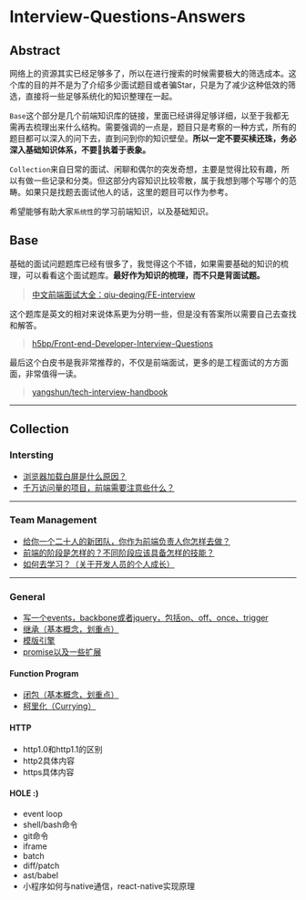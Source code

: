 # Interview-Questions-Answers

## Abstract
网络上的资源其实已经足够多了，所以在进行搜索的时候需要极大的筛选成本。这个库的目的并不是为了介绍多少面试题目或者骗Star，只是为了减少这种低效的筛选，直接将一些足够系统化的知识整理在一起。  

`Base`这个部分是几个前端知识库的链接，里面已经讲得足够详细，以至于我都无需再去梳理出来什么结构。需要强调的一点是，题目只是考察的一种方式，所有的题目都可以深入的问下去，直到问到你的知识壁垒。**所以一定不要买椟还珠，务必深入基础知识体系，不要执着于表象。**

`Collection`来自日常的面试、闲聊和偶尔的突发奇想，主要是觉得比较有趣，所以有做一些记录和分类。但这部分内容知识比较零散，属于我想到哪个写哪个的范畴。如果只是找题去面试他人的话，这里的题目可以作为参考。   

希望能够有助大家`系统性`的学习前端知识，以及基础知识。

## Base

基础的面试问题题库已经有很多了，我觉得这个不错，如果需要基础的知识的梳理，可以看看这个面试题库。**最好作为知识的梳理，而不只是背面试题。**
>[中文前端面试大全：qiu-deqing/FE-interview](https://github.com/qiu-deqing/FE-interview)  

这个题库是英文的相对来说体系更为分明一些，但是没有答案所以需要自己去查找和解答。
>[h5bp/Front-end-Developer-Interview-Questions](https://github.com/h5bp/Front-end-Developer-Interview-Questions)

最后这个白皮书是我非常推荐的，不仅是前端面试，更多的是工程面试的方方面面，非常值得一读。
>[yangshun/tech-interview-handbook](https://github.com/yangshun/tech-interview-handbook)

---
## Collection

### Intersting

- [浏览器加载白屏是什么原因？](/WhiteScreen.md)
- [千万访问量的项目，前端需要注意些什么？](/DozensOfVisits.md)

---
### Team Management
- [给你一个二十人的新团队，你作为前端负责人你怎样去做？](/Team.md)
- [前端的阶段是怎样的？不同阶段应该具备怎样的技能？](/Stages.md)
- [如何去学习？（关于开发人员的个人成长）](/Learning.md)

---
### General

- [写一个events，backbone或者jquery，包括on、off、once、trigger](/Events.md)
- [继承（基本概念，划重点）](/Inherit.md)
- [模版引擎](/Template.md)
- [promise以及一些扩展](/Promise.md)

#### Function Program
- [闭包（基本概念，划重点）](/Clojure.md)
- [柯里化（Currying）](/Currying.md)

#### HTTP
- http1.0和http1.1的区别
- http2具体内容
- https具体内容

#### HOLE :)
- event loop
- shell/bash命令
- git命令
- iframe
- batch
- diff/patch
- ast/babel
- 小程序如何与native通信，react-native实现原理
